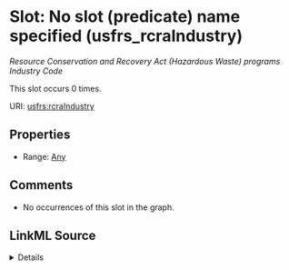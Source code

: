 

# Slot: No slot (predicate) name specified (usfrs_rcraIndustry)


_Resource Conservation and Recovery Act (Hazardous Waste) programs Industry Code_






This slot occurs 0 times.


URI: [usfrs:rcraIndustry](http://sawgraph.spatialai.org/v1/us-frs#rcraIndustry)



<!-- no inheritance hierarchy -->








## Properties

* Range: [Any](../classes/Any.md)





## Comments

* No occurrences of this slot in the graph.



## LinkML Source

<details>

```yaml
name: usfrs_rcraIndustry
annotations:
  count:
    tag: count
    value: 0
description: Resource Conservation and Recovery Act (Hazardous Waste) programs Industry
  Code
title: No slot (predicate) name specified
comments:
- No occurrences of this slot in the graph.
from_schema: fio-kg
rank: 1000
slot_uri: usfrs:rcraIndustry
alias: usfrs_rcraIndustry
range: Any

```
</details>